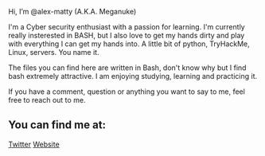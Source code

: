 Hi, I’m @alex-matty (A.K.A. Meganuke)

I'm a Cyber security enthusiast with a passion for learning. I'm currently really insterested in BASH, but I also love to get my hands dirty and play with everything I can get my hands into. A little bit of python, TryHackMe, Linux, servers. You name it.

The files you can find here are written in Bash, don't know why but I find bash extremely attractive. I am enjoying studying, learning and practicing it.

If you have a comment, question or anything you want to say to me, feel free to reach out to me.

<h2>You can find me at:</h2>
<a href="https://twitter.com/meganuke_">Twitter</a>
<a href="https://alexmatty.com/">Website</a>
